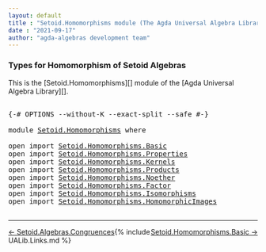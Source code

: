 ```yaml
---
layout: default
title : "Setoid.Homomorphisms module (The Agda Universal Algebra Library)"
date : "2021-09-17"
author: "agda-algebras development team"
---
```


### <a id="types-for-homomorphism-of-setoid-algebras">Types for Homomorphism of Setoid Algebras</a>

This is the [Setoid.Homomorphisms][] module of the [Agda Universal Algebra Library][].

<pre class="Agda">

<a id="365" class="Symbol">{-#</a> <a id="369" class="Keyword">OPTIONS</a> <a id="377" class="Pragma">--without-K</a> <a id="389" class="Pragma">--exact-split</a> <a id="403" class="Pragma">--safe</a> <a id="410" class="Symbol">#-}</a>

<a id="415" class="Keyword">module</a> <a id="422" href="Setoid.Homomorphisms.html" class="Module">Setoid.Homomorphisms</a> <a id="443" class="Keyword">where</a>

<a id="450" class="Keyword">open</a> <a id="455" class="Keyword">import</a> <a id="462" href="Setoid.Homomorphisms.Basic.html" class="Module">Setoid.Homomorphisms.Basic</a>
<a id="489" class="Keyword">open</a> <a id="494" class="Keyword">import</a> <a id="501" href="Setoid.Homomorphisms.Properties.html" class="Module">Setoid.Homomorphisms.Properties</a>
<a id="533" class="Keyword">open</a> <a id="538" class="Keyword">import</a> <a id="545" href="Setoid.Homomorphisms.Kernels.html" class="Module">Setoid.Homomorphisms.Kernels</a>
<a id="574" class="Keyword">open</a> <a id="579" class="Keyword">import</a> <a id="586" href="Setoid.Homomorphisms.Products.html" class="Module">Setoid.Homomorphisms.Products</a>
<a id="616" class="Keyword">open</a> <a id="621" class="Keyword">import</a> <a id="628" href="Setoid.Homomorphisms.Noether.html" class="Module">Setoid.Homomorphisms.Noether</a>
<a id="657" class="Keyword">open</a> <a id="662" class="Keyword">import</a> <a id="669" href="Setoid.Homomorphisms.Factor.html" class="Module">Setoid.Homomorphisms.Factor</a>
<a id="697" class="Keyword">open</a> <a id="702" class="Keyword">import</a> <a id="709" href="Setoid.Homomorphisms.Isomorphisms.html" class="Module">Setoid.Homomorphisms.Isomorphisms</a>
<a id="743" class="Keyword">open</a> <a id="748" class="Keyword">import</a> <a id="755" href="Setoid.Homomorphisms.HomomorphicImages.html" class="Module">Setoid.Homomorphisms.HomomorphicImages</a>

</pre>

--------------------------------

<span style="float:left;">[← Setoid.Algebras.Congruences](Setoid.Algebras.Congruences.html)</span>
<span style="float:right;">[Setoid.Homomorphisms.Basic →](Setoid.Homomorphisms.Basic.html)</span>

{% include UALib.Links.md %}
